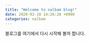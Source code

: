 ```yaml
---
title: "Welcome to nalbam blog!"
date: 2020-02-10 14:26:28 +0900
categories: nalbam
---
```


블로그를 여기에서 다시 시작해 볼까 합니다.
